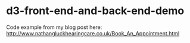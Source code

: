 # d3-front-end-and-back-end-demo

Code example from my blog post here:
http://www.nathangluckhearingcare.co.uk/Book_An_Appointment.html

